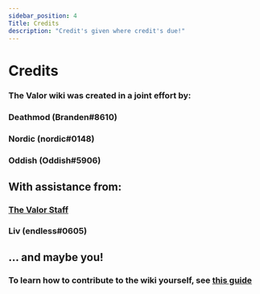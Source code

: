 ```yaml
---
sidebar_position: 4
Title: Credits
description: "Credit's given where credit's due!"
---
```

# Credits

### The Valor wiki was created in a joint effort by:

### Deathmod (Branden#8610) 

### Nordic (nordic#0148) 

### Oddish (Oddish#5906)

## With assistance from:

### [The Valor Staff](https://valorserver.com/staff)

### Liv (endless#0605)

## ... and maybe you!

### To learn how to contribute to the wiki yourself, see [this guide](https://wiki-test.valorserver.com/docs/misc/how-to-edit-the-wiki)
